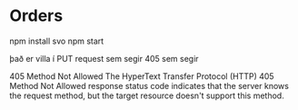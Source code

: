 # Orders

npm install svo npm start


það er villa í PUT request sem segir 405 
sem segir 


405 Method Not Allowed
The HyperText Transfer Protocol (HTTP) 405 Method Not Allowed response status code indicates that the server knows the request method, but the target resource doesn't support this method.


